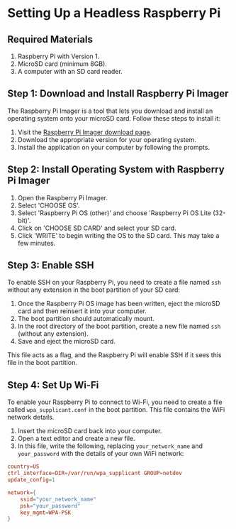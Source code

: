 # Setting Up a Headless Raspberry Pi

## Required Materials

1. Raspberry Pi with Version 1.
2. MicroSD card (minimum 8GB).
3. A computer with an SD card reader.

## Step 1: Download and Install Raspberry Pi Imager

The Raspberry Pi Imager is a tool that lets you download and install an operating system onto your microSD card. Follow these steps to install it:

1. Visit the [Raspberry Pi Imager download page](https://www.raspberrypi.org/software/).
2. Download the appropriate version for your operating system.
3. Install the application on your computer by following the prompts.

## Step 2: Install Operating System with Raspberry Pi Imager

1. Open the Raspberry Pi Imager.
2. Select 'CHOOSE OS'.
3. Select 'Raspberry Pi OS (other)' and choose 'Raspberry Pi OS Lite (32-bit)'.
4. Click on 'CHOOSE SD CARD' and select your SD card.
5. Click 'WRITE' to begin writing the OS to the SD card. This may take a few minutes.

## Step 3: Enable SSH

To enable SSH on your Raspberry Pi, you need to create a file named `ssh` without any extension in the boot partition of your SD card:

1. Once the Raspberry Pi OS image has been written, eject the microSD card and then reinsert it into your computer.
2. The boot partition should automatically mount.
3. In the root directory of the boot partition, create a new file named `ssh` (without any extension).
4. Save and eject the microSD card.

This file acts as a flag, and the Raspberry Pi will enable SSH if it sees this file in the boot partition.

## Step 4: Set Up Wi-Fi

To enable your Raspberry Pi to connect to Wi-Fi, you need to create a file called `wpa_supplicant.conf` in the boot partition. This file contains the WiFi network details.

1. Insert the microSD card back into your computer.
2. Open a text editor and create a new file.
3. In this file, write the following, replacing `your_network_name` and `your_password` with the details of your own WiFi network:

```conf
country=US
ctrl_interface=DIR=/var/run/wpa_supplicant GROUP=netdev
update_config=1

network={
    ssid="your_network_name"
    psk="your_password"
    key_mgmt=WPA-PSK
}
```